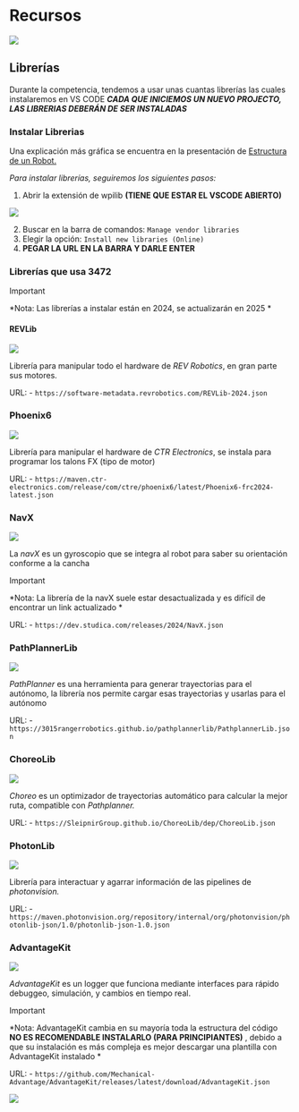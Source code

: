 # Recursos

![](/Images/Pathpl.png)

## Librerías
Durante la competencia, tendemos a usar unas cuantas librerías las cuales instalaremos en VS CODE ***CADA QUE INICIEMOS UN NUEVO PROJECTO, LAS LIBRERIAS DEBERÁN DE SER INSTALADAS***

### Instalar Librerias

Una explicación más gráfica se encuentra en la presentación de [Estructura de un Robot.](https://www.canva.com/design/DAGOiRPhLsQ/O6h79IyM5yVCcMSFUxmIYw/view?utm_content=DAGOiRPhLsQ&utm_campaign=designshare&utm_medium=link&utm_source=editor)

*Para instalar librerías, seguiremos los siguientes pasos:*

1. Abrir la extensión de wpilib **(TIENE QUE ESTAR EL VSCODE ABIERTO)**

![](/Images/Ext.png)

2. Buscar en la barra de comandos: `Manage vendor libraries`
3. Elegir la opción: `Install new libraries (Online)`
4. **PEGAR LA URL EN LA BARRA Y DARLE ENTER**

### Librerías que usa 3472

>[!IMPORTANT]
>*Nota: Las librerías a instalar están en 2024, se actualizarán en 2025 *

#### REVLib

![](/Images/REV.png)

Librería para manipular todo el hardware de *REV Robotics*, en gran parte sus motores.

URL:
    - `https://software-metadata.revrobotics.com/REVLib-2024.json`

### Phoenix6

![](/Images/CTR.png)

Librería para manipular el hardware de *CTR Electronics*, se instala para programar los talons FX (tipo de motor)

URL:
    - `https://maven.ctr-electronics.com/release/com/ctre/phoenix6/latest/Phoenix6-frc2024-latest.json`

### NavX

![](/Images/NAVX.png)

La *navX* es un gyroscopio que se integra al robot para saber su orientación conforme a la cancha

>[!IMPORTANT]
>*Nota: La librería de la navX suele estar desactualizada y es difícil de encontrar un link actualizado *

URL:
    - `https://dev.studica.com/releases/2024/NavX.json`

### PathPlannerLib

![](/Images/PTH.png)

*PathPlanner* es una herramienta para generar trayectorias para el autónomo, la librería nos permite cargar esas trayectorias y usarlas para el autónomo

URL:
    - `https://3015rangerrobotics.github.io/pathplannerlib/PathplannerLib.json`

### ChoreoLib

![](/Images/CHOR.png)

*Choreo* es un optimizador de trayectorias automático para calcular la mejor ruta, compatible con *Pathplanner.*

URL:
    - `https://SleipnirGroup.github.io/ChoreoLib/dep/ChoreoLib.json`

### PhotonLib

![](/Images/PHOT.png)

Librería para interactuar y agarrar información de las pipelines de *photonvision.*

URL:
    - `https://maven.photonvision.org/repository/internal/org/photonvision/photonlib-json/1.0/photonlib-json-1.0.json`

### AdvantageKit

![](/Images/ADV.png)

*AdvantageKit* es un logger que funciona mediante interfaces para rápido debuggeo, simulación, y cambios en tiempo real.

>[!IMPORTANT]
>*Nota: AdvantageKit cambia en su mayoría toda la estructura del código **NO ES RECOMENDABLE INSTALARLO (PARA PRINCIPIANTES)** , debido a que su instalación es más compleja es mejor descargar una plantilla con AdvantageKit instalado *

URL:
    - `https://github.com/Mechanical-Advantage/AdvantageKit/releases/latest/download/AdvantageKit.json`


![](/Images/REC.png)